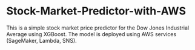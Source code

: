 # Stock-Market-Predictor-with-AWS

This is a simple stock market price predictor for the Dow Jones Industrial Average using XGBoost. The model is deployed using AWS services (SageMaker, Lambda, SNS).
